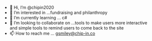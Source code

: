 - 👋 Hi, I’m @chipin2020
- 👀 I’m interested in ...fundraising and philanthropy
- 🌱 I’m currently learning ... c#
- 💞️ I’m looking to collaborate on ...tools to make users more interactive and simple tools to remind users to come back to the site
- 📫 How to reach me ... gsmiley@chip-in.co 

<!---
chipin2020/chipin2020 is a ✨ special ✨ repository because its `README.md` (this file) appears on your GitHub profile.
You can click the Preview link to take a look at your changes.
--->
